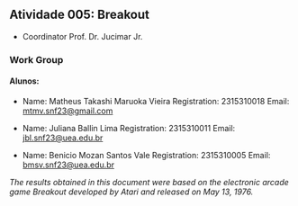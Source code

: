 ## Atividade 005: Breakout
- Coordinator
Prof. Dr. Jucimar Jr.
### Work Group
#### __Alunos:__


- Name: Matheus Takashi Maruoka Vieira
Registration: 2315310018
Email: mtmv.snf23@gmail.com


- Name: Juliana Ballin Lima
Registration: 2315310011
Email: jbl.snf23@uea.edu.br


- Name: Benicio Mozan Santos Vale
Registration: 2315310005
Email: bmsv.snf23@uea.edu.br


_The results obtained in this document were based on the electronic arcade game Breakout developed by Atari and released on May 13, 1976._